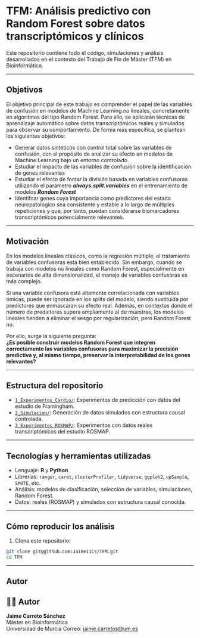 # TFM: Análisis predictivo con Random Forest sobre datos transcriptómicos y clínicos

Este repositorio contiene todo el código, simulaciones y análisis desarrollados en el contexto del Trabajo de Fin de Máster (TFM) en Bioinformática.

---
## Objetivos
El objetivo principal de este trabajo es comprender el papel de las variables de confusión en modelos
de Machine Learning no lineales, concretamente en algoritmos del tipo Random Forest. Para ello, se
aplicarán técnicas de aprendizaje automático sobre datos transcriptómicos reales y simulados para
observar su comportamiento. De forma más específica, se plantean los siguientes objetivos:

- Generar datos sintéticos con control total sobre las variables de confusión, con el propósito de
analizar su efecto en modelos de Machine Learning bajo un entorno controlado.
- Estudiar el impacto de las variables de confusión sobre la identificación de genes relevantes
- Estudiar el efecto de forzar la división basada en variables confusoras utilizando el parámetro ***always.split.variables*** en el entrenamiento de modelos ***Random Forest***
- Identifcar genes cuya importancia como predictores del estado neuropatológico sea consistente y estable a lo largo de múltiples repeticiones y que, por tanto, puedan considerarse biomarcadores transcriptómicos potencialmente relevantes.
  
---

## Motivación

En los modelos lineales clásicos, como la regresión múltiple, el tratamiento de variables confusoras está bien establecido. Sin embargo, cuando se trabaja con modelos no lineales como Random Forest, especialmente en escenarios de alta dimensionalidad, el manejo de variables confusoras es más complejo.

Si una variable confusora está altamente correlacionada con variables ómicas, puede ser ignorada en los splits del modelo, siendo sustituida por predictores que enmascaran su efecto real. Además, en contextos donde el número de predictores supera ampliamente al de muestras, los modelos lineales tienden a eliminar el sesgo por regularización, pero Random Forest no.

Por ello, surge la siguiente pregunta:  
**¿Es posible construir modelos Random Forest que integren correctamente las variables confusoras para maximizar la precisión predictiva y, al mismo tiempo, preservar la interpretabilidad de los genes relevantes?**

---

## Estructura del repositorio

- [`1_Experimentos_Cardio/`](./1_Experimentos_Cardio/):  Experimentos de predicción con datos del estudio de Framingham. 
- [`2_Simulacion/`](./2_Simulacion): Generación de datos simulados con estructura causal controlada.
- [`3_Experimentos_ROSMAP/`](./3_Experimentos_ROSMAP): Experimentos con datos reales transcriptómicos del estudio ROSMAP.

--- 
## Tecnologías y herramientas utilizadas

- Lenguaje: **R** y **Python**
- Librerías: `ranger`, `caret`, `clusterProfiler`, `tidyverse`, `ggplot2`, `upSample`, `SMOTE`, etc.
- Análisis: modelos de clasificación, selección de variables, simulaciones, Random Forest.
- Datos: reales (ROSMAP) y simulados con estructura causal conocida.

---

## Cómo reproducir los análisis

1. Clona este repositorio:

```bash
git clone git@github.com:Jaime11Cs/TFM.git
cd TFM
```
---

## Autor

## 👨‍💻 Autor

**Jaime Carreto Sánchez**  
Máster en Bioinformática  
Universidad de Murcia
Correo: jaime.carretos@um.es
